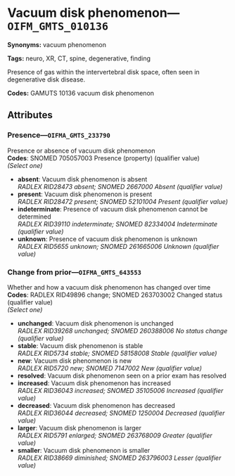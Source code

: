 # Vacuum disk phenomenon—`OIFM_GMTS_010136`

**Synonyms:** vacuum phenomenon

**Tags:** neuro, XR, CT, spine, degenerative, finding

Presence of gas within the intervertebral disk space, often seen in degenerative disk disease.

**Codes:** GAMUTS 10136 vacuum disk phenomenon

## Attributes

### Presence—`OIFMA_GMTS_233790`

Presence or absence of vacuum disk phenomenon  
**Codes**: SNOMED 705057003 Presence (property) (qualifier value)  
*(Select one)*

- **absent**: Vacuum disk phenomenon is absent  
_RADLEX RID28473 absent; SNOMED 2667000 Absent (qualifier value)_
- **present**: Vacuum disk phenomenon is present  
_RADLEX RID28472 present; SNOMED 52101004 Present (qualifier value)_
- **indeterminate**: Presence of vacuum disk phenomenon cannot be determined  
_RADLEX RID39110 indeterminate; SNOMED 82334004 Indeterminate (qualifier value)_
- **unknown**: Presence of vacuum disk phenomenon is unknown  
_RADLEX RID5655 unknown; SNOMED 261665006 Unknown (qualifier value)_

### Change from prior—`OIFMA_GMTS_643553`

Whether and how a vacuum disk phenomenon has changed over time  
**Codes**: RADLEX RID49896 change; SNOMED 263703002 Changed status (qualifier value)  
*(Select one)*

- **unchanged**: Vacuum disk phenomenon is unchanged  
_RADLEX RID39268 unchanged; SNOMED 260388006 No status change (qualifier value)_
- **stable**: Vacuum disk phenomenon is stable  
_RADLEX RID5734 stable; SNOMED 58158008 Stable (qualifier value)_
- **new**: Vacuum disk phenomenon is new  
_RADLEX RID5720 new; SNOMED 7147002 New (qualifier value)_
- **resolved**: Vacuum disk phenomenon seen on a prior exam has resolved  
- **increased**: Vacuum disk phenomenon has increased  
_RADLEX RID36043 increased; SNOMED 35105006 Increased (qualifier value)_
- **decreased**: Vacuum disk phenomenon has decreased  
_RADLEX RID36044 decreased; SNOMED 1250004 Decreased (qualifier value)_
- **larger**: Vacuum disk phenomenon is larger  
_RADLEX RID5791 enlarged; SNOMED 263768009 Greater (qualifier value)_
- **smaller**: Vacuum disk phenomenon is smaller  
_RADLEX RID38669 diminished; SNOMED 263796003 Lesser (qualifier value)_